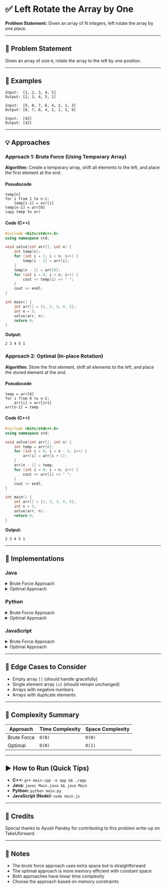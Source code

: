 # ✅ Left Rotate the Array by One

**Problem Statement:** Given an array of N integers, left rotate the array by one place.

---

## 📌 Problem Statement

Given an array of size `N`, rotate the array to the left by one position.

---

## 🧪 Examples

```
Input:  [1, 2, 3, 4, 5]
Output: [2, 3, 4, 5, 1]

Input:  [9, 8, 7, 6, 4, 2, 1, 3]
Output: [8, 7, 6, 4, 2, 1, 3, 9]

Input:  [42]
Output: [42]
```

---

## 💡 Approaches

### Approach 1: Brute Force (Using Temporary Array)

**Algorithm:** Create a temporary array, shift all elements to the left, and place the first element at the end.

#### Pseudocode
```
temp[n]
for i from 1 to n-1:
    temp[i-1] = arr[i]
temp[n-1] = arr[0]
copy temp to arr
```

#### Code (C++)
```cpp
#include <bits/stdc++.h>
using namespace std;

void solve(int arr[], int n) {
    int temp[n];
    for (int i = 1; i < n; i++) {
        temp[i - 1] = arr[i];
    }
    temp[n - 1] = arr[0];
    for (int i = 0; i < n; i++) {
        cout << temp[i] << " ";
    }
    cout << endl;
}

int main() {
    int arr[] = {1, 2, 3, 4, 5};
    int n = 5;
    solve(arr, n);
    return 0;
}
```

**Output:**
```
2 3 4 5 1
```

### Approach 2: Optimal (In-place Rotation)

**Algorithm:** Store the first element, shift all elements to the left, and place the stored element at the end.

#### Pseudocode
```
temp = arr[0]
for i from 0 to n-2:
    arr[i] = arr[i+1]
arr[n-1] = temp
```

#### Code (C++)
```cpp
#include <bits/stdc++.h>
using namespace std;

void solve(int arr[], int n) {
    int temp = arr[0];
    for (int i = 0; i < n - 1; i++) {
        arr[i] = arr[i + 1];
    }
    arr[n - 1] = temp;
    for (int i = 0; i < n; i++) {
        cout << arr[i] << " ";
    }
    cout << endl;
}

int main() {
    int arr[] = {1, 2, 3, 4, 5};
    int n = 5;
    solve(arr, n);
    return 0;
}
```

**Output:**
```
2 3 4 5 1
```

---

## 🧷 Implementations

### Java

<details>
<summary>Brute Force Approach</summary>

```java
import java.util.*;

public class Main {
    static void solve(int[] arr) {
        int n = arr.length;
        int[] temp = new int[n];
        for (int i = 1; i < n; i++) {
            temp[i - 1] = arr[i];
        }
        temp[n - 1] = arr[0];
        System.out.println(Arrays.toString(temp));
    }

    public static void main(String[] args) {
        int[] arr = {1, 2, 3, 4, 5};
        solve(arr);
    }
}
```

</details>

<details>
<summary>Optimal Approach</summary>

```java
public class Main {
    static void solve(int[] arr) {
        int n = arr.length;
        int temp = arr[0];
        for (int i = 0; i < n - 1; i++) {
            arr[i] = arr[i + 1];
        }
        arr[n - 1] = temp;
        System.out.println(Arrays.toString(arr));
    }

    public static void main(String[] args) {
        int[] arr = {1, 2, 3, 4, 5};
        solve(arr);
    }
}
```

</details>

### Python

<details>
<summary>Brute Force Approach</summary>

```python
def solve(arr):
    n = len(arr)
    temp = [0] * n
    for i in range(1, n):
        temp[i - 1] = arr[i]
    temp[n - 1] = arr[0]
    print(temp)

arr = [1, 2, 3, 4, 5]
solve(arr)
```

</details>

<details>
<summary>Optimal Approach</summary>

```python
def solve(arr):
    if len(arr) <= 1:
        return arr
    temp = arr[0]
    for i in range(len(arr) - 1):
        arr[i] = arr[i + 1]
    arr[-1] = temp
    print(arr)

arr = [1, 2, 3, 4, 5]
solve(arr)
```

</details>

### JavaScript

<details>
<summary>Brute Force Approach</summary>

```javascript
function solve(arr) {
    const n = arr.length;
    const temp = new Array(n);
    for (let i = 1; i < n; i++) {
        temp[i - 1] = arr[i];
    }
    temp[n - 1] = arr[0];
    console.log(temp);
}

const arr = [1, 2, 3, 4, 5];
solve(arr);
```

</details>

<details>
<summary>Optimal Approach</summary>

```javascript
function solve(arr) {
    const n = arr.length;
    const temp = arr[0];
    for (let i = 0; i < n - 1; i++) {
        arr[i] = arr[i + 1];
    }
    arr[n - 1] = temp;
    console.log(arr);
}

const arr = [1, 2, 3, 4, 5];
solve(arr);
```

</details>

---

## 🧭 Edge Cases to Consider

* Empty array `[]` (should handle gracefully)
* Single element array `[x]` (should remain unchanged)
* Arrays with negative numbers
* Arrays with duplicate elements

---

## 🧾 Complexity Summary

| Approach    | Time Complexity | Space Complexity |
| ----------- | --------------- | ---------------- |
| Brute Force | `O(N)`          | `O(N)`           |
| Optimal     | `O(N)`          | `O(1)`           |

---

## ▶️ How to Run (Quick Tips)

* **C++:** `g++ main.cpp -o app && ./app`
* **Java:** `javac Main.java && java Main`
* **Python:** `python main.py`
* **JavaScript (Node):** `node main.js`

---

## 🙌 Credits

Special thanks to Ayush Pandey for contributing to this problem write-up on TakeUforward.

---

## 📣 Notes

* The brute force approach uses extra space but is straightforward
* The optimal approach is more memory efficient with constant space
* Both approaches have linear time complexity
* Choose the approach based on memory constraints
